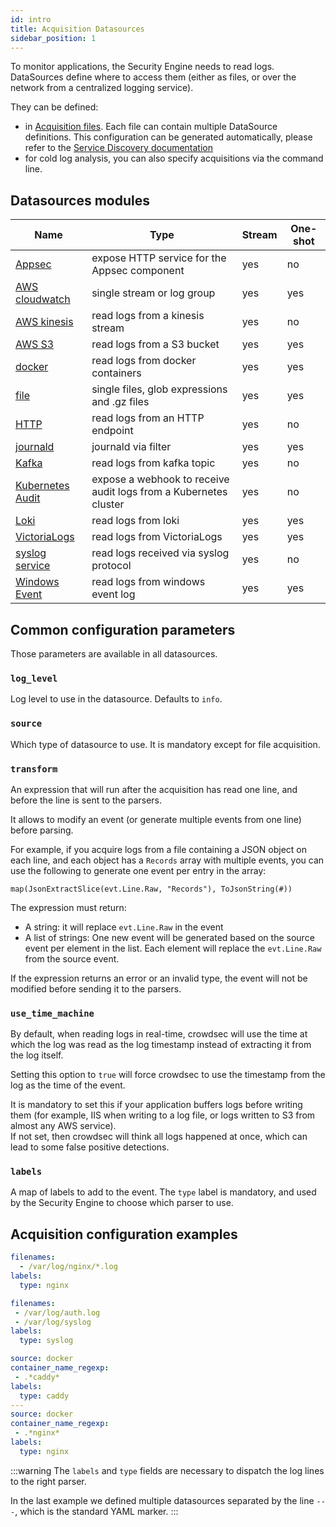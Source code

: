 ```yaml
---
id: intro
title: Acquisition Datasources
sidebar_position: 1
---
```


To monitor applications, the Security Engine needs to read logs.
DataSources define where to access them (either as files, or over the network from a centralized logging service).

They can be defined:

- in [Acquisition files](/configuration/crowdsec_configuration.md#acquisition_path). Each file can contain multiple DataSource definitions. This configuration can be generated automatically, please refer to the [Service Discovery documentation](/log_processor/service-discovery-setup/intro.md)
- for cold log analysis, you can also specify acquisitions via the command line.


## Datasources modules

Name | Type | Stream | One-shot
-----|------|--------|----------
[Appsec](/log_processor/data_sources/appsec) | expose HTTP service for the Appsec component | yes | no
[AWS cloudwatch](/log_processor/data_sources/cloudwatch) | single stream or log group | yes | yes
[AWS kinesis](/log_processor/data_sources/kinesis)| read logs from a kinesis stream | yes | no
[AWS S3](/log_processor/data_sources/s3)| read logs from a S3 bucket | yes | yes
[docker](/log_processor/data_sources/docker) | read logs from docker containers | yes | yes
[file](/log_processor/data_sources/file) | single files, glob expressions and .gz files | yes | yes
[HTTP](/log_processor/data_sources/http) | read logs from an HTTP endpoint | yes | no
[journald](/log_processor/data_sources/journald) | journald via filter | yes | yes
[Kafka](/log_processor/data_sources/kafka)| read logs from kafka topic | yes | no
[Kubernetes Audit](/log_processor/data_sources/kubernetes_audit) | expose a webhook to receive audit logs from a Kubernetes cluster  | yes | no
[Loki](/log_processor/data_sources/loki) | read logs from loki | yes | yes
[VictoriaLogs](/log_processor/data_sources/victorialogs) | read logs from VictoriaLogs | yes | yes
[syslog service](/log_processor/data_sources/syslog_service) | read logs received via syslog protocol | yes | no
[Windows Event](/log_processor/data_sources/windows_event_log)| read logs from windows event log | yes | yes

## Common configuration parameters

Those parameters are available in all datasources.

### `log_level`

Log level to use in the datasource. Defaults to `info`.

### `source`

Which type of datasource to use. It is mandatory except for file acquisition.

### `transform`

An expression that will run after the acquisition has read one line, and before the line is sent to the parsers.

It allows to modify an event (or generate multiple events from one line) before parsing.

For example, if you acquire logs from a file containing a JSON object on each line, and each object has a `Records` array with multiple events, you can use the following to generate one event per entry in the array:

```
map(JsonExtractSlice(evt.Line.Raw, "Records"), ToJsonString(#))
```

The expression must return:
 - A string: it will replace `evt.Line.Raw` in the event
 - A list of strings: One new event will be generated based on the source event per element in the list. Each element will replace the `evt.Line.Raw` from the source event.

If the expression returns an error or an invalid type, the event will not be modified before sending it to the parsers.

### `use_time_machine`

By default, when reading logs in real-time, crowdsec will use the time at which the log was read as the log timestamp instead of extracting it from the log itself.

Setting this option to `true` will force crowdsec to use the timestamp from the log as the time of the event.

It is mandatory to set this if your application buffers logs before writing them (for example, IIS when writing to a log file, or logs written to S3 from almost any AWS service).<br/>
If not set, then crowdsec will think all logs happened at once, which can lead to some false positive detections.

### `labels`

A map of labels to add to the event.
The `type` label is mandatory, and used by the Security Engine to choose which parser to use.

## Acquisition configuration examples

```yaml title="/etc/crowdsec/acquis.d/nginx.yaml"
filenames:
  - /var/log/nginx/*.log
labels:
  type: nginx
```

```yaml title="/etc/crowdsec/acquis.d/linux.yaml"
filenames:
 - /var/log/auth.log
 - /var/log/syslog
labels:
  type: syslog
```

```yaml title="/etc/crowdsec/acquis.d/docker.yaml"
source: docker
container_name_regexp:
 - .*caddy*
labels:
  type: caddy
---
source: docker
container_name_regexp:
 - .*nginx*
labels:
  type: nginx
```

:::warning
The `labels` and `type` fields are necessary to dispatch the log lines to the right parser.

In the last example we defined multiple datasources separated by the line `---`, which is the standard YAML marker.
:::

